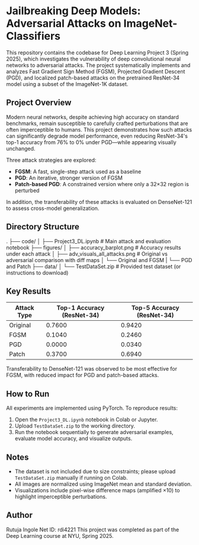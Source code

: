 # Jailbreaking Deep Models: Adversarial Attacks on ImageNet-Classifiers

This repository contains the codebase for Deep Learning Project 3 (Spring 2025), which investigates the vulnerability of deep convolutional neural networks to adversarial attacks. The project systematically implements and analyzes Fast Gradient Sign Method (FGSM), Projected Gradient Descent (PGD), and localized patch-based attacks on the pretrained ResNet-34 model using a subset of the ImageNet-1K dataset.

## Project Overview

Modern neural networks, despite achieving high accuracy on standard benchmarks, remain susceptible to carefully crafted perturbations that are often imperceptible to humans. This project demonstrates how such attacks can significantly degrade model performance, even reducing ResNet-34's top-1 accuracy from 76% to 0% under PGD—while appearing visually unchanged.

Three attack strategies are explored:
- **FGSM**: A fast, single-step attack used as a baseline
- **PGD**: An iterative, stronger version of FGSM
- **Patch-based PGD**: A constrained version where only a 32×32 region is perturbed

In addition, the transferability of these attacks is evaluated on DenseNet-121 to assess cross-model generalization.

## Directory Structure
.
├── code/
│ ├── Project3_DL.ipynb # Main attack and evaluation notebook
├── figures/
│ ├── accuracy_barplot.png # Accuracy results under each attack
│ ├── adv_visuals_all_attacks.png # Original vs adversarial comparison with diff maps
│ └── Original and FGSM
| └── PGD and Patch
├── data/
│ └── TestDataSet.zip # Provided test dataset (or instructions to download)



## Key Results

| Attack Type | Top-1 Accuracy (ResNet-34) | Top-5 Accuracy (ResNet-34) |
|-------------|-----------------------------|-----------------------------|
| Original    | 0.7600                      | 0.9420                      |
| FGSM        | 0.1040                      | 0.2460                      |
| PGD         | 0.0000                      | 0.0340                      |
| Patch       | 0.3700                      | 0.6940                      |

Transferability to DenseNet-121 was observed to be most effective for FGSM, with reduced impact for PGD and patch-based attacks.

## How to Run

All experiments are implemented using PyTorch. To reproduce results:
1. Open the `Project3_DL.ipynb` notebook in Colab or Jupyter.
2. Upload `TestDataSet.zip` to the working directory.
3. Run the notebook sequentially to generate adversarial examples, evaluate model accuracy, and visualize outputs.

## Notes

- The dataset is not included due to size constraints; please upload `TestDataSet.zip` manually if running on Colab.
- All images are normalized using ImageNet mean and standard deviation.
- Visualizations include pixel-wise difference maps (amplified ×10) to highlight imperceptible perturbations.

## Author
Rutuja Ingole
Net ID: rdi4221
This project was completed as part of the Deep Learning course at NYU, Spring 2025.
